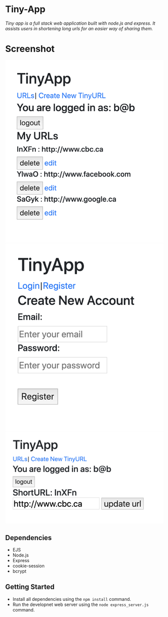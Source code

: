# Tiny-App
*Tiny app is a full stack web application built with node.js and express. It assists users in shortening long urls for an easier way of sharing them.*

# Screenshot
!["Screenshot of the urls page"](https://github.com/BanaBatshon/Tiny-App/blob/master/docs/urls-page.png)
!["Screenshot of the registration page"](https://github.com/BanaBatshon/Tiny-App/blob/master/docs/register-page.png) 
!["Screenshot of the update url page"](https://github.com/BanaBatshon/Tiny-App/blob/master/docs/update-url-page.png)

## Dependencies

*   EJS
*   Node.js
*   Express
*   cookie-session
*   bcrypt

## Getting Started

*   Install all dependencies using the `npm install` command.
*   Run the developnet web server using the `node express_server.js` command.
